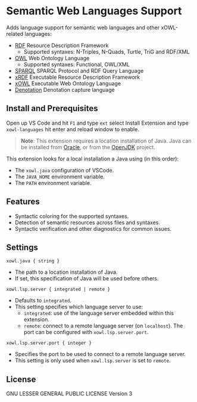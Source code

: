 # Semantic Web Languages Support

Adds language support for semantic web languages and other xOWL-related languages:

* [RDF](https://www.w3.org/RDF/) Resource Description Framework
    * Supported syntaxes: N-Triples, N-Quads, Turtle, TriG and RDF/XML
* [OWL](https://www.w3.org/OWL/) Web Ontology Language
    * Supported syntaxes: Functional, OWL/XML
* [SPARQL](https://www.w3.org/TR/sparql11-query/) SPARQL Protocol and RDF Query Language
* [xRDF](https://cenotelie.fr/xowl) Executable Resource Description Framework
* [xOWL](https://cenotelie.fr/xowl) Executable Web Ontology Language
* [Denotation](https://cenotelie.fr/xowl) Denotation capture language

## Install and Prerequisites

Open up VS Code and hit `F1` and type `ext` select Install Extension and type `xowl-languages` hit enter and reload window to enable. 

> **Note**: This extension requires a location installation of Java.
> Java can be installed from [Oracle](http://www.oracle.com/technetwork/java/javase/downloads/index.html),
> or from the [OpenJDK](http://openjdk.java.net/install/) project.

This extension looks for a local installation a Java using (in this order):
* The `xowl.java` configuration of VSCode.
* The `JAVA_HOME` environment variable.
* The `PATH` environment variable.

## Features

* Syntactic coloring for the supported syntaxes.
* Detection of semantic resources across files and syntaxes.
* Syntactic verification and other diagnostics for common issues.

## Settings

`xowl.java { string }`
* The path to a location installation of Java.
* If set, this specification of Java will be used before others.

`xowl.lsp.server { integrated | remote }`
* Defaults to `integrated`.
* This setting specifies which language server to use:
    * `integrated`: use of the language server embedded within this extension.
    * `remote`: connect to a remote language server (on `localhost`). The port can be configured with `xowl.lsp.server.port`.

`xowl.lsp.server.port { integer }`
* Specifies the port to be used to connect to a remote language server.
* This setting is only used when `xowl.lsp.server` is set to `remote`.

## License

GNU LESSER GENERAL PUBLIC LICENSE Version 3
